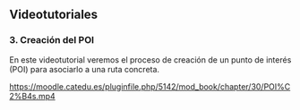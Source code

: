 ## Videotutoriales

### 3\. Creación del POI

En este videotutorial veremos el proceso de creación de un punto de interés (POI) para asociarlo a una ruta concreta.

https://moodle.catedu.es/pluginfile.php/5142/mod_book/chapter/30/POI%C2%B4s.mp4